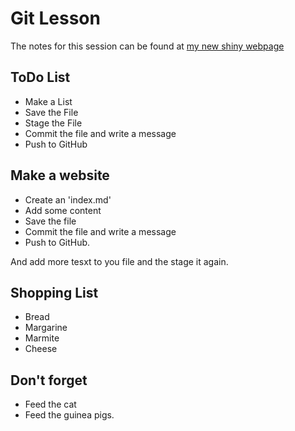 # Git Lesson

The notes for this session can be found at [my new shiny webpage](https://me1lal.github.io/Git-Lesson/)

## ToDo List

* Make a List
* Save the File
* Stage the File
* Commit the file and write a message 
* Push to GitHub

## Make a website

* Create an 'index.md'
* Add some content 
* Save the file 
* Commit the file and write a message
* Push to GitHub.  

And add more tesxt to you file and the stage it again.

## Shopping List

* Bread 
* Margarine
* Marmite
* Cheese 

## Don't forget 
* Feed the cat 
* Feed the guinea pigs.


